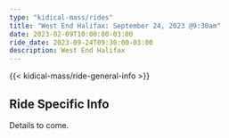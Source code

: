 ```yaml
---
type: "kidical-mass/rides"
title: "West End Halifax: September 24, 2023 @9:30am"
date: 2023-02-09T10:00:00-03:00
ride_date: 2023-09-24T09:30:00-03:00
description: West End Halifax
---
```


{{< kidical-mass/ride-general-info >}}

## Ride Specific Info

Details to come.
